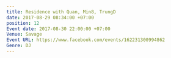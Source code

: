 ```yaml
---
title: Residence with Quan, Min8, TrungD
date: 2017-08-29 08:34:00 +07:00
position: 12
Event date: 2017-08-30 22:00:00 +07:00
Venue: Savage
Event URL: https://www.facebook.com/events/162231300994862
Genre: DJ
---
```


